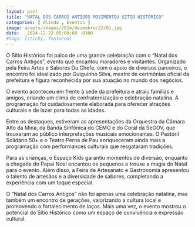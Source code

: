 ```yaml
---
layout: post
title: "NATAL DOS CARROS ANTIGOS MOVIMENTOU SÍTIO HISTÓRICO"
categories: [ Olinda , Eventos ]
image: assets/images/2024/dezembro/22/01.jpg
date:   2024-12-22 05:00:00 -0300
#tags: [sticky, featured]
---
```

O Sítio Histórico foi palco de uma grande celebração com o “Natal dos Carros Antigos”, evento que encantou moradores e visitantes. Organizado pela Feira Artes e Sabores Du Chefe, com o apoio de diversos parceiros, o encontro foi idealizado por Guiguinho Silva, mestre de cerimônias oficial da prefeitura e figura reconhecida por sua atuação no mundo dos negócios.

O evento aconteceu em frente à sede da prefeitura e atraiu famílias e amigos, criando um clima de confraternização e celebração natalina. A programação foi cuidadosamente elaborada para oferecer atrações culturais e de lazer para todas as idades.

Entre os destaques, estiveram as apresentações da Orquestra da Câmara Alto da Mina, da Banda Sinfônica do CEMO e do Coral da SeGOV, que trouxeram ao público interpretações musicais emocionantes. O Pastoril Solidário 50+ e o Teatro Perna de Pau enriqueceram ainda mais a programação com performances culturais que resgataram tradições.

Para as crianças, o Espaço Kids garantiu momentos de diversão, enquanto a chegada do Papai Noel encantou os pequenos e trouxe a magia do Natal para o evento. Além disso, a Feira de Artesanato e Gastronomia apresentou o talento de artesãos e a diversidade de sabores, completando a experiência com um toque especial.

O “Natal dos Carros Antigos” não foi apenas uma celebração natalina, mas também um encontro de gerações, valorizando a cultura local e promovendo o fortalecimento de laços. Mais uma vez, o evento mostrou o potencial do Sítio Histórico como um espaço de convivência e expressão cultural.